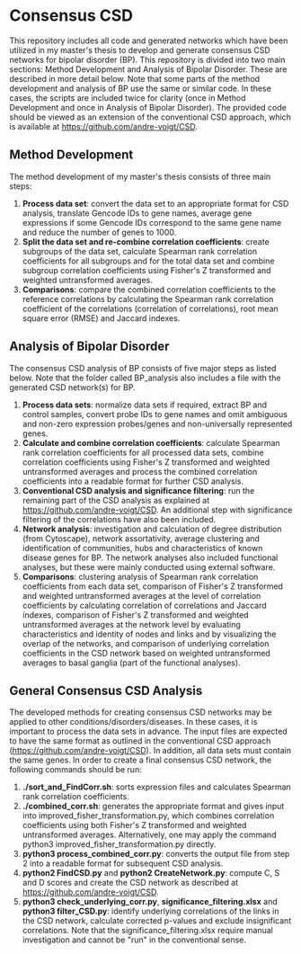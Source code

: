# Consensus CSD

This repository includes all code and generated networks which have been utilized in my master's thesis to develop and generate consensus CSD networks for bipolar disorder (BP). This repository is divided into two main sections: Method Development and Analysis of Bipolar Disorder. These are described in more detail below. Note that some parts of the method development and analysis of BP use the same or similar code. In these cases, the scripts are included twice for clarity (once in Method Development and once in Analysis of Bipolar Disorder).
The provided code should be viewed as an extension of the conventional CSD approach, which is available at https://github.com/andre-voigt/CSD.

## Method Development
The method development of my master's thesis consists of three main steps:
1. **Process data set**: convert the data set to an appropriate format for CSD analysis, translate Gencode IDs to gene names, average gene expressions if some Gencode IDs correspond to the same gene name and reduce the number of genes to 1000.
2. **Split the data set and re-combine correlation coefficients**: create subgroups of the data set, calculate Spearman rank correlation coefficients for all subgroups and for the total data set and combine subgroup correlation coefficients using Fisher's Z transformed and weighted untransformed averages.
3. **Comparisons**: compare the combined correlation coefficients to the reference correlations by calculating the Spearman rank correlation coefficient of the correlations (correlation of correlations), root mean square error (RMSE) and Jaccard indexes.

## Analysis of Bipolar Disorder
The consensus CSD analysis of BP consists of five major steps as listed below. Note that the folder called BP_analysis also includes a file with the generated CSD network(s) for BP.
1. **Process data sets**: normalize data sets if required, extract BP and control samples, convert probe IDs to gene names and omit ambiguous and non-zero expression probes/genes and non-universally represented genes.
2. **Calculate and combine correlation coefficients**: calculate Spearman rank correlation coefficients for all processed data sets, combine correlation coefficients using Fisher's Z transformed and weighted untransformed averages and process the combined correlation coefficients into a readable format for further CSD analysis.
3. **Conventional CSD analysis and significance filtering**: run the remaining part of the CSD analysis as explained at https://github.com/andre-voigt/CSD. An additional step with significance filtering of the correlations have also been included. 
4. **Network analysis**: investigation and calculation of degree distribution (from Cytoscape), network assortativity, average clustering and identification of communities, hubs and characteristics of known disease genes for BP. The network analyses also included functional analyses, but these were mainly conducted using external software.
5. **Comparisons**: clustering analysis of Spearman rank correlation coefficients from each data set, comparison of Fisher's Z transformed and weighted untransformed averages at the level of correlation coefficients by calculating correlation of correlations and Jaccard indexes, comparison of Fisher's Z transformed and weighted untransformed averages at the network level by evaluating characteristics and identity of nodes and links and by visualizing the overlap of the networks, and comparison of underlying correlation coefficients in the CSD network based on weighted untransformed averages to basal ganglia (part of the functional analyses).

## General Consensus CSD Analysis
The developed methods for creating consensus CSD networks may be applied to other conditions/disorders/diseases. In these cases, it is important to process the data sets in advance. The input files are expected to have the same format as outlined in the conventional CSD approach (https://github.com/andre-voigt/CSD). In addition, all data sets must contain the same genes. In order to create a final consensus CSD network, the following commands should be run:
1. **./sort_and_FindCorr.sh**: sorts expression files and calculates Spearman rank correlation coefficients.
2. **./combined_corr.sh**: generates the appropriate format and gives input into improved_fisher_transformation.py, which combines correlation coefficients using both Fisher's Z transformed and weighted untransformed averages. Alternatively, one may apply the command python3 improved_fisher_transformation.py directly.
3. **python3 process_combined_corr.py**: converts the output file from step 2 into a readable format for subsequent CSD analysis.
4. **python2 FindCSD.py** and **python2 CreateNetwork.py**: compute C, S and D scores and create the CSD network as described at https://github.com/andre-voigt/CSD.
5. **python3 check_underlying_corr.py**, **significance_filtering.xlsx** and **python3 filter_CSD.py**: identify underlying correlations of the links in the CSD network, calculate corrected p-values and exclude insignificant correlations. Note that the significance_filtering.xlsx require manual investigation and cannot be "run" in the conventional sense. 


